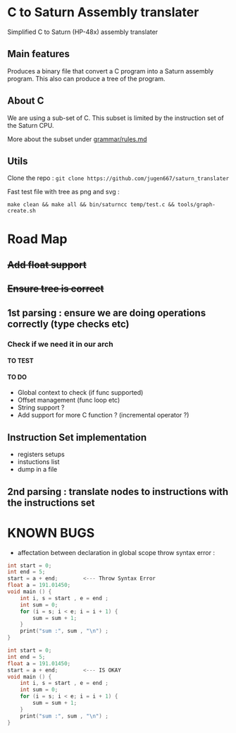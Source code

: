 # C to Saturn Assembly translater
Simplified C to Saturn (HP-48x) assembly translater 

## Main features

Produces a binary file that convert a C program into a Saturn assembly program.
This also can produce a tree of the program.

## About C
We are using a sub-set of C. 
This subset is limited by the instruction set of the Saturn CPU.

More about the subset under [grammar/rules.md](https://github.com/jugen667/saturn_translater/blob/master/grammar/rules.md)

## Utils
Clone the repo : ```git clone https://github.com/jugen667/saturn_translater```

Fast test file with tree as png and svg :

```make clean && make all && bin/saturncc temp/test.c && tools/graph-create.sh```

# Road Map

## ~~Add float support~~

## ~~Ensure tree is correct~~

## 1st parsing : ensure we are doing operations correctly (type checks etc)

### Check if we need it in our arch

#### TO TEST ####

#### TO DO ####

- Global context to check (if func supported)
- Offset management (func loop etc)
- String support ?
- Add support for more C function ? (incremental operator ?)

## Instruction Set implementation 

- registers setups
- instuctions list
- dump in a file

## 2nd parsing : translate nodes to instructions with the instructions set



# KNOWN BUGS 

- affectation between declaration in global scope throw syntax error :
```C
int start = 0;
int end = 5;
start = a + end;		<--- Throw Syntax Error
float a = 191.01450;
void main () {
	int i, s = start , e = end ;
	int sum = 0;
	for (i = s; i < e; i = i + 1) {
 		sum = sum + 1;	
 	}
	print("sum :", sum , "\n") ;
}
```
```C
int start = 0;
int end = 5;
float a = 191.01450;
start = a + end;		<--- IS OKAY
void main () {
	int i, s = start , e = end ;
	int sum = 0;
	for (i = s; i < e; i = i + 1) {
 		sum = sum + 1;	
 	}
	print("sum :", sum , "\n") ;
}
```